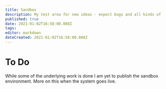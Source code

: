 ```yaml
---
title: Sandbox
description: My test area for new ideas - expect bugs and all kinds of mess
published: true
date: 2021-01-02T16:58:00.088Z
tags: 
editor: markdown
dateCreated: 2021-01-02T16:58:00.088Z
---
```


# To Do
While some of the underlying work is done I am yet to publish the sandbox environment. More on this when the system goes live.